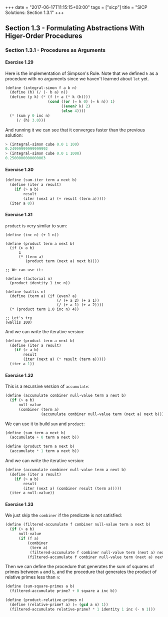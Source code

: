 +++
date = "2017-06-17T11:15:15+03:00"
tags = ["sicp"]
title = "SICP Solutions: Section 1.3.1"
+++

## Section 1.3 - Formulating Abstractions With Higer-Order Procedures

### Section 1.3.1 - Procedures as Arguments

#### Exercise 1.29

Here is the implementation of Simpson's Rule. Note that we defined `h` as a
procedure with no arguments since we haven't learned about `let` yet.

```scheme
(define (integral-simon f a b n)
  (define (h) (/ (- b a) n))
  (define (y k) (* (f (+ a (* k (h))))
                   (cond ((or (= k 0) (= k n)) 1)
                         ((even? k) 2)
                         (else 4))))
  (* (sum y 0 inc n)
     (/ (h) 3.0)))

```

And running it we can see that it converges faster than the previous solution:

```scheme
> (integral-simon cube 0.0 1 100)
0.24999999999999992
> (integral-simon cube 0.0 1 1000)
0.2500000000000003
```

#### Exercise 1.30

```scheme
(define (sum-iter term a next b)
  (define (iter a result)
    (if (> a b)
        result
        (iter (next a) (+ result (term a)))))
  (iter a 0))
```

#### Exercise 1.31

`product` is very similar to sum:

```klipse-eval-scheme
(define (inc n) (+ 1 n))

(define (product term a next b)
  (if (> a b)
      1
      (* (term a)
         (product term (next a) next b))))

;; We can use it:

(define (factorial n)
  (product identity 1 inc n))

(define (wallis n)
  (define (term a) (if (even? a)
                       (/ (+ a 2) (+ a 1))
                       (/ (+ a 1) (+ a 2))))
  (* (product term 1.0 inc n) 4))

;; Let's try
(wallis 100)
```

And we can write the iterative version:

```scheme
(define (product term a next b)
  (define (iter a result)
    (if (> a b)
        result
        (iter (next a) (* result (term a)))))
  (iter a 1))
```

#### Exercise 1.32

This is a recursive version of `accumulate`:

```scheme
(define (accumulate combiner null-value term a next b)
  (if (> a b)
      null-value
      (combiner (term a)
                (accumulate combiner null-value term (next a) next b))))
```

We can use it to build `sum` and `product`:

```scheme
(define (sum term a next b)
  (accumulate + 0 term a next b))

(define (product term a next b)
  (accumulate * 1 term a next b))
```

And we can write the iterative version:

```scheme
(define (accumulate combiner null-value term a next b)
  (define (iter a result)
    (if (> a b)
        result
        (iter (next a) (combiner result (term a)))))
  (iter a null-value))

```

#### Exercise 1.33

We just skip the `combiner` if the predicate is not satisfied:

```scheme
(define (filtered-accumulate f combiner null-value term a next b)
  (if (> a b)
      null-value
      (if (f a)
          (combiner
           (term a)
           (filtered-accumulate f combiner null-value term (next a) next b))
          (filtered-accumulate f combiner null-value term (next a) next b))))
```

Then we can define the procedure that generates the sum of squares of primes
between `a` and `b`, and the procedure that generates the product of relative
primes less than `n`:

```scheme
(define (sum-square-primes a b)
  (filtered-accumulate prime? + 0 square a inc b))

(define (product-relative-primes n)
  (define (relative-prime? a) (= (gcd a n) 1))
  (filtered-accumulate relative-prime? * 1 identity 1 inc (- n 1)))
```


